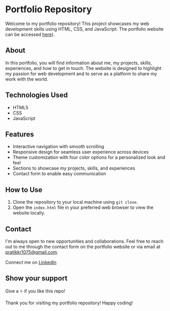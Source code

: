 # Portfolio Repository

Welcome to my portfolio repository! This project showcases my web development skills using HTML, CSS, and JavaScript. The portfolio website can be accessed [here](https://6697b010ca8d4ca9d14d8a2f--jolly-trifle-84d9cc.netlify.app/)).

## About

In this portfolio, you will find information about me, my projects, skills, experiences, and how to get in touch. The website is designed to highlight my passion for web development and to serve as a platform to share my work with the world.

## Technologies Used

- HTML5
- CSS
- JavaScript

## Features

- Interactive navigation with smooth scrolling
- Responsive design for seamless user experience across devices
- Theme customization with four color options for a personalized look and feel
- Sections to showcase my projects, skills, and experiences
- Contact form to enable easy communication

## How to Use

1. Clone the repository to your local machine using `git clone`.
2. Open the `index.html` file in your preferred web browser to view the website locally.

## Contact

I'm always open to new opportunities and collaborations. Feel free to reach out to me through the contact form on the portfolio website or via email at [pratikkr1075@gmail.com](mailto:pratikkr107@gmailcom).

Connect me on [LinkedIn]((https://www.linkedin.com/in/pratik-kumar-77b3331b6)) <img src="https://cdn.iconscout.com/icon/free/png-256/linkedin-162-498418.png" width="15"> 

## Show your support

Give a ⭐ if you like this repo!

Thank you for visiting my portfolio repository! Happy coding!
